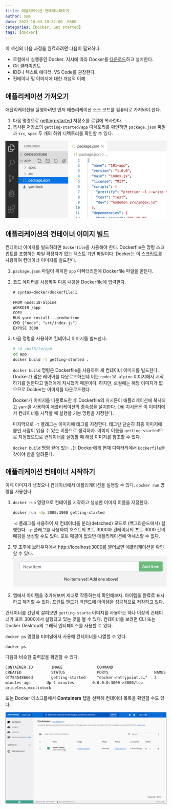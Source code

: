 ```yaml
---
title: 애플리케이션 컨테이너화하기
author: sam
date: 2022-10-03 18:32:00 -0500
categories: [Docker, Get started]
tags: [docker]
---
```


이 섹션의 다음 과정을 완료하려면 다음이 필요하다.

- 로컬에서 실행중인 Docker. 지시에 따라 Docker를 [다운로드](https://docs.docker.com/get-docker/)하고 설치한다.
- Git 클라이언트
- IDE나 텍스트 에디터. VS Code를 권장한다.
- 컨테이너 및 이미지에 대한 개념적 이해

## 애플리케이션 가져오기

애플리케이션을 실행하려면 먼저 애플리케이션 소스 코드를 컴퓨터로 가져와야 한다.

1. 다음 명령으로 [getting-started](https://github.com/docker/getting-started/tree/master) 저장소를 로컬에 복사한다.
2. 복사된 저장소의 `getting-started/app` 디렉토리를 확인하면 `package.json` 파일과 `src`, `spec` 두 개의 하위 디렉토리를 확인할 수 있다.

![ide-screenshot.png](/assets/img/docker/ide-screenshot.png)

## 애플리케이션의 컨테이너 이미지 빌드

컨테이너 이미지를 빌드하려면 `Dockerfile`을 사용해야 한다. Dockerfile은 명령 스크립트를 포함하는 파일 확장자가 없는 텍스트 기반 파일이다. Docker는 이 스크립트를 사용하여 컨테이너 이미지를 빌드한다.

1. `package.json` 파일이 위치한 `app` 디렉터리안에 Dockerfile 파일을 만든다.
2. 코드 에디터를 사용하여 다음 내용을 Dockerfile에 입력한다.

   ```
   # syntax=docker/dockerfile:1

   FROM node:18-alpine
   WORKDIR /app
   COPY . .
   RUN yarn install --production
   CMD ["node", "src/index.js"]
   EXPOSE 3000
   ```

3. 다음 명령을 사용하여 컨테이너 이미지를 빌드한다.

   ```bash
   # cd /path/to/app
   cd app
   docker build -t getting-started .
   ```

   `docker build` 명령은 Dockerfile을 사용하여 새 컨테이너 이미지를 빌드한다. Docker가 많은 레이어를 다운로드하는데 이는 `node:18-alpine` 이미지에서 시작하기를 원한다고 빌더에게 지시했기 때문이다. 하지만, 로컬에는 해당 이미지가 없으므로 Docker는 이미지를 다운로드했다.

   Docker가 이미지를 다운로드한 후 Dockerfile의 지시문이 애플리케이션에 복사되고 `yarn`을 사용하여 애플리케이션의 종속성을 설치한다. `CMD` 지시문은 이 이미지에서 컨테이너를 시작할 때 실행할 기본 명령을 지정한다.

   마지막으로 `-t` 플래그는 이미지에 태그를 지정한다. 태그란 단순히 최종 이미지에 붙인 사람이 읽을 수 있는 이름으로 생각하자. 이미지 이름을 `getting-started`으로 지정했으므로 컨테이너를 실행할 때 해당 이미지를 참조할 수 있다.

   `docker build` 명령 끝에 있는 `.`는 Docker에게 현재 디렉터리에서 `Dockerfile`을 찾아야 함을 알려준다.

## 애플리케이션 컨테이너 시작하기

이제 이미지가 생겼으니 컨테이너에서 애플리케이션을 실행할 수 있다. `docker run` 명령을 사용한다.

1. `docker run` 명령으로 컨테이를 시작하고 생성한 이미지 이름을 지정한다.

   ```bash
   docker run -dp 3000:3000 getting-started
   ```

   `-d` 플래그를 사용하여 새 컨테이너를 분리(detached) 모드로 (백그라운드에서) 실행한다. `-p` 플래그를 사용하여 호스트의 포트 3000과 컨테이너의 포트 3000 간의 매핑을 생성할 수도 있다. 포트 매핑이 없으면 애플리케이션에 액세스할 수 없다.

2. 몇 초후에 브라우저에서 http://localhost:3000를 열어보면 애플리케이션을 확인할 수 있다.
   ![todo-list-empty.png](/assets/img/docker/todo-list-empty.png)
3. 앱에서 아이템을 추가해보며 제대로 작동하는지 확인해보자. 아이템을 완료로 표시하고 제거할 수 있다. 프런트 엔드가 백엔드에 아이템을 성공적으로 저장하고 있다.

컨테이너를 간단히 살펴보면 `getting-starte` 이미지를 사용하는 하나 이상의 컨테이너가 포트 3000에서 실행되고 있는 것을 볼 수 있다. 컨테이너를 보려면 CLI 또는 Docker Desktop의 그래픽 인터페이스를 사용할 수 있다.

`docker ps` 명령을 터미널에서 사용해 컨테이너를 나열할 수 있다.

```bash
docker ps
```

다음과 비슷한 출력값을 확인할 수 있다.

```
CONTAINER ID        IMAGE               COMMAND                  CREATED             STATUS              PORTS                    NAMES
df784548666d        getting-started     "docker-entrypoint.s…"   2 minutes ago       Up 2 minutes        0.0.0.0:3000->3000/tcp   priceless_mcclintock
```

또는 Docker 데스크톱에서 **Containers** 탭을 선택해 컨테이터 목록을 확인할 수도 있다.

![dashboard-two-containers.png](/assets/img/docker/dashboard-two-containers.png)
